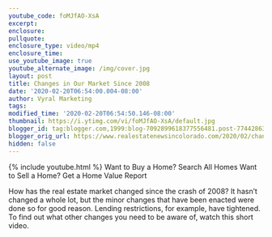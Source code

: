 ```yaml
---
youtube_code: foMJfAO-XsA
excerpt:
enclosure:
pullquote:
enclosure_type: video/mp4
enclosure_time:
use_youtube_image: true
youtube_alternate_image: /img/cover.jpg
layout: post
title: Changes in Our Market Since 2008
date: '2020-02-20T06:54:00.004-08:00'
author: Vyral Marketing
tags:
modified_time: '2020-02-20T06:54:50.146-08:00'
thumbnail: https://i.ytimg.com/vi/foMJfAO-XsA/default.jpg
blogger_id: tag:blogger.com,1999:blog-7092899618377556481.post-7744286341108220782
blogger_orig_url: https://www.realestatenewsincolorado.com/2020/02/changes-in-our-market-since-2008.html
hidden: false
---
```

{% include youtube.html %}
Want to Buy a Home? Search All Homes
Want to Sell a Home? Get a Home Value Report

How has the real estate market changed since the crash of 2008? It hasn’t changed a whole lot, but the minor changes that have been enacted were done so for good reason. Lending restrictions, for example, have tightened. To find out what other changes you need to be aware of, watch this short video.
